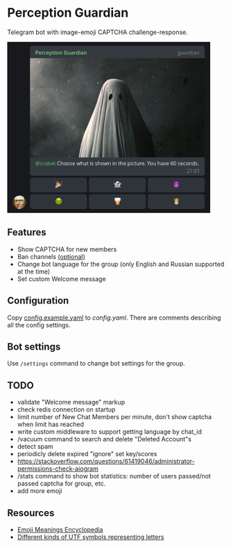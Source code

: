# Perception Guardian

Telegram bot with image-emoji CAPTCHA challenge-response.

<img src="example.png" alt="example" width="468" height="393"/>

## Features

* Show CAPTCHA for new members
* Ban channels [(optional)](#bot-settings)
* Change bot language for the group (only English and Russian supported at the time)
* Set custom Welcome message

## Configuration

Copy [config.example.yaml](config.example.yaml) to *config.yaml*. There are comments describing all the config settings.

## Bot settings

Use `/settings` command to change bot settings for the group.

## TODO

* validate "Welcome message" markup
* check redis connection on startup
* limit number of New Chat Members per minute, don't show captcha when limit has reached
* write custom middleware to support getting language by chat_id
* /vacuum command to search and delete "Deleted Account"s
* detect spam
* periodicly delete expired "ignore" set key/scores
* https://stackoverflow.com/questions/61419046/administrator-permissions-check-aiogram
* /stats command to show bot statistics: number of users passed/not passed captcha for group, etc.
* add more emoji

## Resources

* [Emoji Meanings Encyclopedia](https://emojis.wiki/)
* [Different kinds of UTF symbols representing letters](https://util.unicode.org/UnicodeJsps/list-unicodeset.jsp?a=[%3AIdn_Mapping%3Da%3A])
